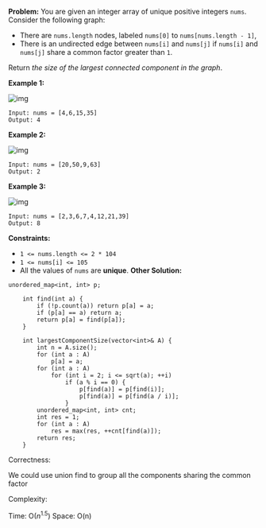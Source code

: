 **Problem:**
You are given an integer array of unique positive integers `nums`. Consider the following graph:

- There are `nums.length` nodes, labeled `nums[0]` to `nums[nums.length - 1]`,
- There is an undirected edge between `nums[i]` and `nums[j]` if `nums[i]` and `nums[j]` share a common factor greater than `1`.

Return *the size of the largest connected component in the graph*.

 

**Example 1:**

![img](https://assets.leetcode.com/uploads/2018/12/01/ex1.png)

```
Input: nums = [4,6,15,35]
Output: 4
```

**Example 2:**

![img](https://assets.leetcode.com/uploads/2018/12/01/ex2.png)

```
Input: nums = [20,50,9,63]
Output: 2
```

**Example 3:**

![img](https://assets.leetcode.com/uploads/2018/12/01/ex3.png)

```
Input: nums = [2,3,6,7,4,12,21,39]
Output: 8
```

 

**Constraints:**

- `1 <= nums.length <= 2 * 104`
- `1 <= nums[i] <= 105`
- All the values of `nums` are **unique**.
**Other Solution:**
```
unordered_map<int, int> p;
    
    int find(int a) {
        if (!p.count(a)) return p[a] = a;
        if (p[a] == a) return a;
        return p[a] = find(p[a]);
    }
    
    int largestComponentSize(vector<int>& A) {
        int n = A.size();
        for (int a : A)
            p[a] = a;
        for (int a : A) 
            for (int i = 2; i <= sqrt(a); ++i)
                if (a % i == 0) {
                    p[find(a)] = p[find(i)];
                    p[find(a)] = p[find(a / i)];
                }
        unordered_map<int, int> cnt;
        int res = 1;
        for (int a : A)
            res = max(res, ++cnt[find(a)]);
        return res;
    }
```
Correctness:

We could use union find to group all the components sharing the common factor

Complexity:

Time: O($n^{1.5}$)
Space: O(n)